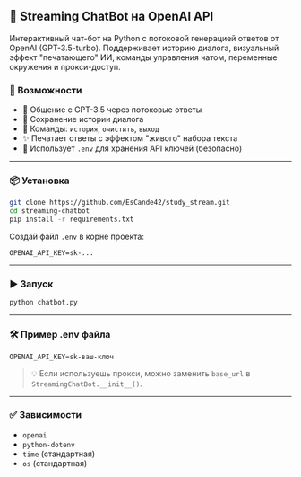 ## 🧠 Streaming ChatBot на OpenAI API

Интерактивный чат-бот на Python с потоковой генерацией ответов от OpenAI (GPT-3.5-turbo). Поддерживает историю диалога, визуальный эффект "печатающего" ИИ, команды управления чатом, переменные окружения и прокси-доступ.

### 🚀 Возможности

* 💬 Общение с GPT-3.5 через потоковые ответы
* 🧠 Сохранение истории диалога
* 🧹 Команды: `история`, `очистить`, `выход`
* ✨ Печатает ответы с эффектом "живого" набора текста
* 🔐 Использует `.env` для хранения API ключей (безопасно)

---

### 📦 Установка

```bash
git clone https://github.com/EsCande42/study_stream.git
cd streaming-chatbot
pip install -r requirements.txt
```

Создай файл `.env` в корне проекта:

```env
OPENAI_API_KEY=sk-...
```

---

### ▶️ Запуск

```bash
python chatbot.py
```

---

### 🛠 Пример .env файла

```env
OPENAI_API_KEY=sk-ваш-ключ
```

> 💡 Если используешь прокси, можно заменить `base_url` в `StreamingChatBot.__init__()`.

---

### ✅ Зависимости

* `openai`
* `python-dotenv`
* `time` (стандартная)
* `os` (стандартная)


